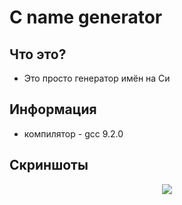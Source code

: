 # C name generator

## Что это?

- Это просто генератор имён на Си

## Информация

- компилятор - gcc 9.2.0

## Скриншоты

<p align="center">
  <img src="https://cdn.discordapp.com/attachments/857353656122998824/864588947924189264/unknown.png"/>
</p>